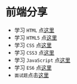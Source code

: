 # 前端分享

+ 学习 `HTML` 点[这里][1]
+ 学习 `HTML5` 点[这里][2]
+ 学习 `CSS` 点[这里][3]
+ 学习 `CSS3` 点[这里][4]
+ 学习 `JavaScript` 点[这里][5]
+ 学习 `ES6` 点[这里][6]
+ `面试题`点击[这里][7]



[1]: https://developer.mozilla.org/zh-CN/docs/Web/Guide/HTML       'HTML'
[2]: https://developer.mozilla.org/zh-CN/docs/Web/Guide/HTML/HTML5        'HTML5'
[3]: https://developer.mozilla.org/zh-CN/docs/Web/CSS       'CSS'
[4]: http://google.com/        'CSS3'
[5]: https://developer.mozilla.org/zh-CN/docs/Web/JavaScript       'JavaScript'
[6]: http://google.com/        'ES6'
[7]: http://google.com/     '面试题'

